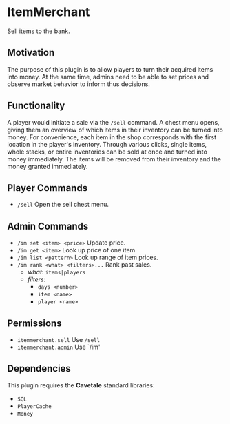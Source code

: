 # ItemMerchant
Sell items to the bank.

## Motivation
The purpose of this plugin is to allow players to turn their acquired items into money. At the same time, admins need to be able to set prices and observe market behavior to inform thus decisions.

## Functionality
A player would initiate a sale via the `/sell` command. A chest menu opens, giving them an overview of which items in their inventory can be turned into money. For convenience, each item in the shop corresponds with the first location in the player's inventory. Through various clicks, single items, whole stacks, or entire inventories can be sold at once and turned into money immediately. The items will be removed from their inventory and the money granted immediately.

## Player Commands
- `/sell` Open the sell chest menu.

## Admin Commands
- `/im set <item> <price>` Update price.
- `/im get <item>` Look up price of one item.
- `/im list <pattern>` Look up range of item prices.
- `/im rank <what> <filters>...` Rank past sales.
  - *what*: `items|players`
  - *filters*:
    - `days <number>`
    - `item <name>`
    - `player <name>`

## Permissions
- `itemmerchant.sell` Use `/sell`
- `itemmerchant.admin` Use `/im'

## Dependencies
This plugin requires the **Cavetale** standard libraries:
- `SQL`
- `PlayerCache`
- `Money`